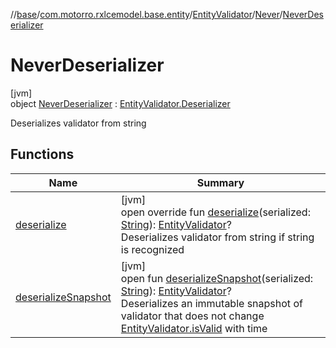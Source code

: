 //[base](../../../../../index.md)/[com.motorro.rxlcemodel.base.entity](../../../index.md)/[EntityValidator](../../index.md)/[Never](../index.md)/[NeverDeserializer](index.md)

# NeverDeserializer

[jvm]\
object [NeverDeserializer](index.md) : [EntityValidator.Deserializer](../../-deserializer/index.md)

Deserializes validator from string

## Functions

| Name | Summary |
|---|---|
| [deserialize](deserialize.md) | [jvm]<br>open override fun [deserialize](deserialize.md)(serialized: [String](https://kotlinlang.org/api/latest/jvm/stdlib/kotlin/-string/index.html)): [EntityValidator](../../index.md)?<br>Deserializes validator from string if string is recognized |
| [deserializeSnapshot](../../-deserializer/deserialize-snapshot.md) | [jvm]<br>open fun [deserializeSnapshot](../../-deserializer/deserialize-snapshot.md)(serialized: [String](https://kotlinlang.org/api/latest/jvm/stdlib/kotlin/-string/index.html)): [EntityValidator](../../index.md)?<br>Deserializes an immutable snapshot of validator that does not change [EntityValidator.isValid](../../is-valid.md) with time |
